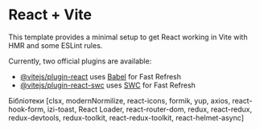 # React + Vite

This template provides a minimal setup to get React working in Vite with HMR and
some ESLint rules.

Currently, two official plugins are available:

- [@vitejs/plugin-react](https://github.com/vitejs/vite-plugin-react/blob/main/packages/plugin-react/README.md)
  uses [Babel](https://babeljs.io/) for Fast Refresh
- [@vitejs/plugin-react-swc](https://github.com/vitejs/vite-plugin-react-swc)
  uses [SWC](https://swc.rs/) for Fast Refresh

Бібліотеки [clsx, modernNormilize, react-icons, formik, yup, axios,
react-hook-form, izi-toast, React Loader, react-router-dom, redux, react-redux,
redux-devtools, redux-toolkit, react-redux-toolkit, react-helmet-async]
